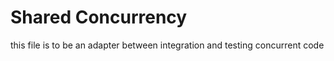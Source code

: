 # Shared Concurrency

this file is to be an adapter between integration and testing concurrent code

